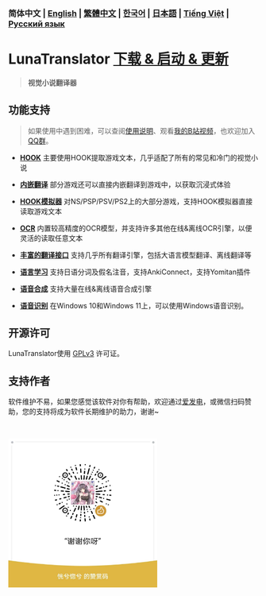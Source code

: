 ### 简体中文  | [English](https://docs.lunatranslator.org/en/) | [繁體中文](https://docs.lunatranslator.org/cht/) | [한국어](https://docs.lunatranslator.org/ko/) | [日本語](https://docs.lunatranslator.org/ja/) | [Tiếng Việt](https://docs.lunatranslator.org/vi/) | [Русский язык](https://docs.lunatranslator.org/ru/)

# LunaTranslator [下载 & 启动 & 更新](https://docs.lunatranslator.org/zh/README.html)

> **视觉小说翻译器**

## 功能支持

> 如果使用中遇到困难，可以查阅[使用说明](https://docs.lunatranslator.org/zh)、观看[我的B站视频](https://space.bilibili.com/592120404/video)，也欢迎加入[QQ群](https://qm.qq.com/q/I5rr3uEpi2)。

- **[HOOK](https://docs.lunatranslator.org/zh/hooksettings.html)** 主要使用HOOK提取游戏文本，几乎适配了所有的常见和冷门的视觉小说

- **[内嵌翻译](https://docs.lunatranslator.org/zh/embedtranslate.html)** 部分游戏还可以直接内嵌翻译到游戏中，以获取沉浸式体验

- **[HOOK模拟器](https://docs.lunatranslator.org/zh/emugames.html)** 对NS/PSP/PSV/PS2上的大部分游戏，支持HOOK模拟器直接读取游戏文本

- **[OCR](https://docs.lunatranslator.org/zh/useapis/ocrapi.html)** 内置较高精度的OCR模型，并支持许多其他在线&离线OCR引擎，以便灵活的读取任意文本

- **[丰富的翻译接口](https://docs.lunatranslator.org/zh/guochandamoxing.html)** 支持几乎所有翻译引擎，包括大语言模型翻译、离线翻译等

- **[语言学习](https://docs.lunatranslator.org/zh/qa1.html)** 支持日语分词及假名注音，支持AnkiConnect，支持Yomitan插件

- **[语音合成](https://docs.lunatranslator.org/zh/ttsengines.html)** 支持大量在线&离线语音合成引擎

- **[语音识别](https://docs.lunatranslator.org/zh/sr.html)** 在Windows 10和Windows 11上，可以使用Windows语音识别。

## 开源许可

LunaTranslator使用 [GPLv3](../LICENSE) 许可证。

## 支持作者

软件维护不易，如果您感觉该软件对你有帮助，欢迎通过[爱发电](https://afdian.com/a/HIllya51)，或微信扫码赞助，您的支持将成为软件长期维护的助力，谢谢~

<a href="https://afdian.com/a/HIllya51"><img width="200" src="https://pic1.afdiancdn.com/static/img/welcome/button-sponsorme.png" alt=""></a>

<img src='../src/files/static/zan.jpg' style="height: 300px !important;">

